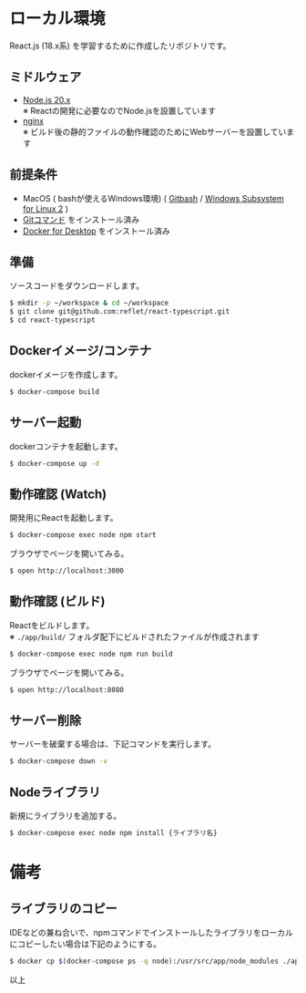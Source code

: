 # ローカル環境 #

React.js (18.x系) を学習するために作成したリポジトリです。

## ミドルウェア ##

* [Node.js 20.x](https://nodejs.jp/)  
  ※ Reactの開発に必要なのでNode.jsを設置しています
* [nginx](https://nginx.org/en/)  
  ※ ビルド後の静的ファイルの動作確認のためにWebサーバーを設置しています

## 前提条件 ##
* MacOS ( bashが使えるWindows環境)
  ( [Gitbash](https://gitforwindows.org) / [Windows Subsystem for Linux 2](https://docs.microsoft.com/ja-jp/windows/wsl/install-win10) )
* [Gitコマンド](https://git-scm.com) をインストール済み
* [Docker for Desktop](https://hub.docker.com/editions/community/docker-ce-desktop-mac) をインストール済み

## 準備 ##

ソースコードをダウンロードします。

```bash
$ mkdir -p ~/workspace & cd ~/workspace
$ git clone git@github.com:reflet/react-typescript.git
$ cd react-typescript
```

## Dockerイメージ/コンテナ ##

dockerイメージを作成します。

```bash
$ docker-compose build
```

## サーバー起動 ##

dockerコンテナを起動します。

```bash
$ docker-compose up -d
```

## 動作確認 (Watch) ##

開発用にReactを起動します。

```bash
$ docker-compose exec node npm start
```

ブラウザでページを開いてみる。

```bash
$ open http://localhost:3000
```

## 動作確認 (ビルド) ##

Reactをビルドします。  
※ `./app/build/` フォルダ配下にビルドされたファイルが作成されます

```bash
$ docker-compose exec node npm run build
```

ブラウザでページを開いてみる。

```bash
$ open http://localhost:8080
```

## サーバー削除 ##

サーバーを破棄する場合は、下記コマンドを実行します。

```bash
$ docker-compose down -v
```

## Nodeライブラリ ##

新規にライブラリを追加する。

```bash
$ docker-compose exec node npm install {ライブラリ名}
```

# 備考 #
## ライブラリのコピー ##

IDEなどの兼ね合いで、npmコマンドでインストールしたライブラリをローカルにコピーしたい場合は下記のようにする。

```bash
$ docker cp $(docker-compose ps -q node):/usr/src/app/node_modules ./app/
```

以上  
